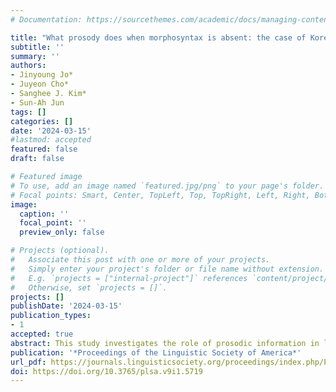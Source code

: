 ```yaml
---
# Documentation: https://sourcethemes.com/academic/docs/managing-content/

title: "What prosody does when morphosyntax is absent: the case of Korean relative clauses. (* = co-first authors)"
subtitle: ''
summary: ''
authors:
- Jinyoung Jo*
- Juyeon Cho*
- Sanghee J. Kim*
- Sun-Ah Jun
tags: []
categories: []
date: '2024-03-15'
#lastmod: accepted
featured: false
draft: false

# Featured image
# To use, add an image named `featured.jpg/png` to your page's folder.
# Focal points: Smart, Center, TopLeft, Top, TopRight, Left, Right, BottomLeft, Bottom, BottomRight.
image:
  caption: ''
  focal_point: ''
  preview_only: false

# Projects (optional).
#   Associate this post with one or more of your projects.
#   Simply enter your project's folder or file name without extension.
#   E.g. `projects = ["internal-project"]` references `content/project/deep-learning/index.md`.
#   Otherwise, set `projects = []`.
projects: []
publishDate: '2024-03-15'
publication_types:
- 1
accepted: true
abstract: This study investigates the role of prosodic information in linguistic interpretation in the absence of an explicit linguistic marker to resolve ambiguity. We particularly focus on the impact of prosody on comprehension of restrictive relative clauses (RRC) and non-restrictive relative clauses (NRC) in Korean, a language that lacks morphosyntactic or orthographic markers that distinguish between RRC and NRC. We hypothesize that narrow focus prosody may be associated with RRC, while broad focus prosody with NRC, which we test in two experiments through a picture selection task (Experiment 1) and an audio selection task (Experiment 2). Results showed that Korean listeners associated narrow focus prosody more often with RRC-biased pictures than NRC-biased pictures, suggesting that prosodic information has an impact on the resolution of syntactic ambiguity in the absence of any explicit linguistic marker. Further investigation suggests that there is variation in the impact of prosody across individuals and their sensitivity to prosody seems to be affected differently depending on the type of task.
publication: '*Proceedings of the Linguistic Society of America*'
url_pdf: https://journals.linguisticsociety.org/proceedings/index.php/PLSA/article/view/5719
doi: https://doi.org/10.3765/plsa.v9i1.5719
---
```

